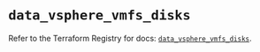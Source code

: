 # `data_vsphere_vmfs_disks`

Refer to the Terraform Registry for docs: [`data_vsphere_vmfs_disks`](https://registry.terraform.io/providers/hashicorp/vsphere/2.8.1/docs/data-sources/vmfs_disks).
